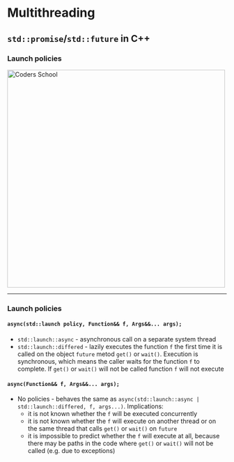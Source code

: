 <!-- .slide: data-background="#111111" -->

# Multithreading

## `std::promise`/`std::future` in C++

### Launch policies

<a href="https://coders.school">
    <img width="500" data-src="../coders_school_logo.png" alt="Coders School" class="plain">
</a>

___
<!-- .slide: style="font-size: .96em" -->

### Launch policies

#### `async(std::launch policy, Function&& f, Args&&... args);` <!-- .element: class="fragment fade-in" -->

* <!-- .element: class="fragment fade-in" --> <code>std::launch::async</code> - asynchronous call on a separate system thread
* <!-- .element: class="fragment fade-in" --> <code>std::launch::differed</code> - lazily executes the function <code>f</code> the first time it is called on the object <code>future</code> metod <code>get()</code> or <code>wait()</code>. Execution is synchronous, which means the caller waits for the function <code>f</code> to complete. If <code>get()</code> or <code>wait()</code> will not be called function <code>f</code> will not execute

#### `async(Function&& f, Args&&... args);` <!-- .element: class="fragment fade-in" -->

* <!-- .element: class="fragment fade-in" --> No policies - behaves the same as <code>async(std::launch::async | std::launch::differed, f, args...)</code>. Implications:
  * <!-- .element: class="fragment fade-in" --> it is not known whether the <code>f</code> will be executed concurrently
  * <!-- .element: class="fragment fade-in" --> it is not known whether the <code>f</code> will execute on another thread or on the same thread that calls <code>get()</code> or <code>wait()</code> on <code>future</code>
  * <!-- .element: class="fragment fade-in" --> it is impossible to predict whether the <code>f</code> will execute at all, because there may be paths in the code where <code>get()</code> or <code>wait()</code> will not be called (e.g. due to exceptions)